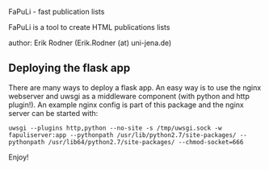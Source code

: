 FaPuLi - fast publication lists

FaPuLi is a tool to create HTML publications lists

author: Erik Rodner (Erik.Rodner (at) uni-jena.de)



Deploying the flask app
--------------------------------------------

There are many ways to deploy a flask app. An easy way is to use the nginx webserver and uwsgi as a middleware component (with python and http plugin!). An example
nginx config is part of this package and the nginx server can be started with:

```
uwsgi --plugins http,python --no-site -s /tmp/uwsgi.sock -w fapuliserver:app --pythonpath /usr/lib/python2.7/site-packages/ --pythonpath /usr/lib64/python2.7/site-packages/ --chmod-socket=666
```

Enjoy!


